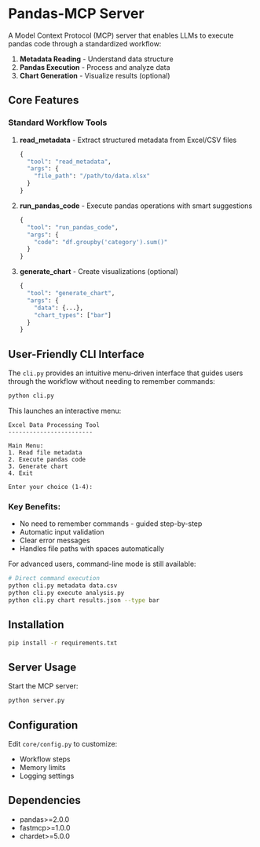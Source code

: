 # Pandas-MCP Server

A Model Context Protocol (MCP) server that enables LLMs to execute pandas code through a standardized workflow:

1. **Metadata Reading** - Understand data structure
2. **Pandas Execution** - Process and analyze data
3. **Chart Generation** - Visualize results (optional)

## Core Features

### Standard Workflow Tools
1. **read_metadata** - Extract structured metadata from Excel/CSV files
   ```python
   {
     "tool": "read_metadata",
     "args": {
       "file_path": "/path/to/data.xlsx" 
     }
   }
   ```

2. **run_pandas_code** - Execute pandas operations with smart suggestions
   ```python
   {
     "tool": "run_pandas_code",
     "args": {
       "code": "df.groupby('category').sum()"
     }
   }
   ```

3. **generate_chart** - Create visualizations (optional)
   ```python
   {
     "tool": "generate_chart",
     "args": {
       "data": {...},
       "chart_types": ["bar"]
     }
   }
   ```

## User-Friendly CLI Interface

The `cli.py` provides an intuitive menu-driven interface that guides users through the workflow without needing to remember commands:

```bash
python cli.py
```

This launches an interactive menu:
```
Excel Data Processing Tool
------------------------

Main Menu:
1. Read file metadata
2. Execute pandas code 
3. Generate chart
4. Exit

Enter your choice (1-4):
```

### Key Benefits:
- No need to remember commands - guided step-by-step
- Automatic input validation
- Clear error messages
- Handles file paths with spaces automatically

For advanced users, command-line mode is still available:
```bash
# Direct command execution
python cli.py metadata data.csv
python cli.py execute analysis.py
python cli.py chart results.json --type bar
```

## Installation

```bash
pip install -r requirements.txt
```

## Server Usage

Start the MCP server:
```bash
python server.py
```

## Configuration

Edit `core/config.py` to customize:
- Workflow steps
- Memory limits
- Logging settings

## Dependencies

- pandas>=2.0.0
- fastmcp>=1.0.0  
- chardet>=5.0.0